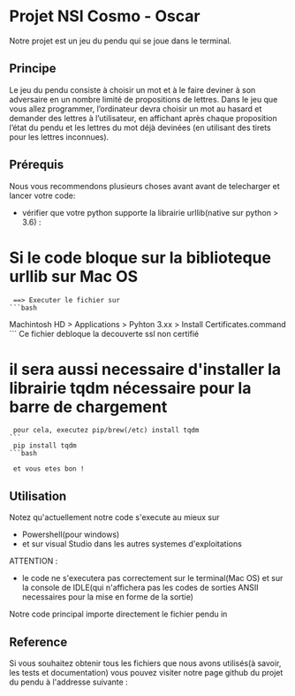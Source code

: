 # Projet NSI Cosmo - Oscar

Notre projet est un jeu du pendu qui se joue dans le terminal.

## Principe

Le jeu du pendu consiste à choisir un mot et à le faire deviner à son adversaire en un nombre limité de propositions de lettres. Dans le jeu que vous allez programmer, l’ordinateur devra choisir un mot au hasard et demander des lettres à l’utilisateur, en affichant après chaque proposition l’état du pendu et les lettres du mot déjà devinées (en utilisant des tirets pour les lettres inconnues).

## Prérequis

Nous vous recommendons plusieurs choses avant avant de telecharger et lancer votre code:
- vérifier que votre python supporte la librairie urllib(native sur python > 3.6) :
# Si le code bloque sur la biblioteque urllib sur Mac OS 
     ==> Executer le fichier sur  
    ```bash
Machintosh HD > Applications > Pyhton 3.xx > Install Certificates.command
    ```
     Ce fichier debloque la decouverte ssl non certifié
# il sera aussi necessaire d'installer la librairie tqdm nécessaire pour la barre de chargement
     pour cela, executez pip/brew(/etc) install tqdm 
    ```
     pip install tqdm
    ```bash

     et vous etes bon !

## Utilisation

Notez qu'actuellement notre code s'execute au mieux sur 
* Powershell(pour windows)
* et sur visual Studio dans les autres systemes d'exploitations

ATTENTION : 
- le code ne s'executera pas correctement sur le terminal(Mac OS) et sur la console de IDLE(qui n'affichera pas les codes de sorties ANSII necessaires pour la mise en forme de la sortie)

Notre code principal importe directement le fichier pendu in

## Reference 

Si vous souhaitez obtenir tous les fichiers que nous avons utilisés(à savoir, les tests et documentation) vous pouvez visiter notre page github du projet du pendu à l'addresse suivante : 




